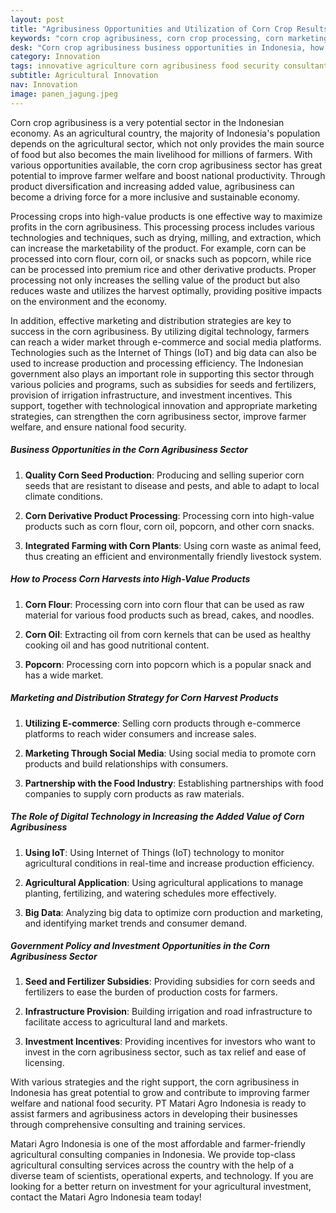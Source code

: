 ```yaml
---
layout: post
title: "Agribusiness Opportunities and Utilization of Corn Crop Results"
keywords: "corn crop agribusiness, corn crop processing, corn marketing strategies, digital technology in agribusiness, government agribusiness policies, agricultural consultants, integrated agricultural training, PT Matari Agro Indonesia"
desk: "Corn crop agribusiness business opportunities in Indonesia, how to process corn crops into high-value products, marketing strategies, the role of digital technology, and government policies that support the corn agribusiness sector"
category: Innovation
tags: innovative agriculture corn agribusiness food security consultant
subtitle: Agricultural Innovation
nav: Innovation
image: panen_jagung.jpeg
---
```


Corn crop agribusiness is a very potential sector in the Indonesian economy. As an agricultural country, the majority of Indonesia's population depends on the agricultural sector, which not only provides the main source of food but also becomes the main livelihood for millions of farmers. With various opportunities available, the corn crop agribusiness sector has great potential to improve farmer welfare and boost national productivity. Through product diversification and increasing added value, agribusiness can become a driving force for a more inclusive and sustainable economy.

Processing crops into high-value products is one effective way to maximize profits in the corn agribusiness. This processing process includes various technologies and techniques, such as drying, milling, and extraction, which can increase the marketability of the product. For example, corn can be processed into corn flour, corn oil, or snacks such as popcorn, while rice can be processed into premium rice and other derivative products. Proper processing not only increases the selling value of the product but also reduces waste and utilizes the harvest optimally, providing positive impacts on the environment and the economy.

In addition, effective marketing and distribution strategies are key to success in the corn agribusiness. By utilizing digital technology, farmers can reach a wider market through e-commerce and social media platforms. Technologies such as the Internet of Things (IoT) and big data can also be used to increase production and processing efficiency. The Indonesian government also plays an important role in supporting this sector through various policies and programs, such as subsidies for seeds and fertilizers, provision of irrigation infrastructure, and investment incentives. This support, together with technological innovation and appropriate marketing strategies, can strengthen the corn agribusiness sector, improve farmer welfare, and ensure national food security.

##### Business Opportunities in the Corn Agribusiness Sector

1. **Quality Corn Seed Production**: Producing and selling superior corn seeds that are resistant to disease and pests, and able to adapt to local climate conditions.

2. **Corn Derivative Product Processing**: Processing corn into high-value products such as corn flour, corn oil, popcorn, and other corn snacks.

3. **Integrated Farming with Corn Plants**: Using corn waste as animal feed, thus creating an efficient and environmentally friendly livestock system.

##### How to Process Corn Harvests into High-Value Products

1. **Corn Flour**: Processing corn into corn flour that can be used as raw material for various food products such as bread, cakes, and noodles.

2. **Corn Oil**: Extracting oil from corn kernels that can be used as healthy cooking oil and has good nutritional content.

3. **Popcorn**: Processing corn into popcorn which is a popular snack and has a wide market.

##### Marketing and Distribution Strategy for Corn Harvest Products

1. **Utilizing E-commerce**: Selling corn products through e-commerce platforms to reach wider consumers and increase sales.

2. **Marketing Through Social Media**: Using social media to promote corn products and build relationships with consumers.

3. **Partnership with the Food Industry**: Establishing partnerships with food companies to supply corn products as raw materials.

##### The Role of Digital Technology in Increasing the Added Value of Corn Agribusiness

1. **Using IoT**: Using Internet of Things (IoT) technology to monitor agricultural conditions in real-time and increase production efficiency.

2. **Agricultural Application**: Using agricultural applications to manage planting, fertilizing, and watering schedules more effectively.

3. **Big Data**: Analyzing big data to optimize corn production and marketing, and identifying market trends and consumer demand.

##### Government Policy and Investment Opportunities in the Corn Agribusiness Sector

1. **Seed and Fertilizer Subsidies**: Providing subsidies for corn seeds and fertilizers to ease the burden of production costs for farmers.

2. **Infrastructure Provision**: Building irrigation and road infrastructure to facilitate access to agricultural land and markets.

3. **Investment Incentives**: Providing incentives for investors who want to invest in the corn agribusiness sector, such as tax relief and ease of licensing.

With various strategies and the right support, the corn agribusiness in Indonesia has great potential to grow and contribute to improving farmer welfare and national food security. PT Matari Agro Indonesia is ready to assist farmers and agribusiness actors in developing their businesses through comprehensive consulting and training services.

Matari Agro Indonesia is one of the most affordable and farmer-friendly agricultural consulting companies in Indonesia. We provide top-class agricultural consulting services across the country with the help of a diverse team of scientists, operational experts, and technology. If you are looking for a better return on investment for your agricultural investment, contact the Matari Agro Indonesia team today!
